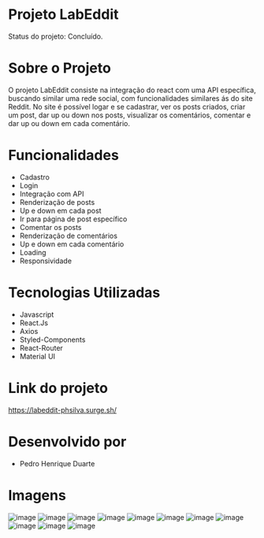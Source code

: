 # Projeto LabEddit 

Status do projeto: Concluído.

# Sobre o Projeto

O projeto LabEddit consiste na integração do react com uma API específica, buscando similar uma rede social, com funcionalidades similares ás do site Reddit. 
No site é possível logar e se cadastrar, ver os posts criados, criar um post, dar up ou down nos posts, visualizar os comentários, comentar e dar up ou down em cada comentário. 

# Funcionalidades

- Cadastro 
- Login 
- Integração com API
- Renderização de posts
- Up e down em cada post 
- Ir para página de post específico 
- Comentar os posts 
- Renderização de comentários 
- Up e down em cada comentário 
- Loading
- Responsividade 


# Tecnologias Utilizadas 
- Javascript 
- React.Js
- Axios
- Styled-Components
- React-Router
- Material UI

# Link do projeto 
https://labeddit-phsilva.surge.sh/

# Desenvolvido por 

- Pedro Henrique Duarte

# Imagens

![image](https://user-images.githubusercontent.com/91158319/147895315-8c6f92b6-fdb1-431f-a2d2-ff27377a0f8e.png)
![image](https://user-images.githubusercontent.com/91158319/147895335-8c4a39b6-be2e-4f36-b8bf-66f8aaaa48f2.png)
![image](https://user-images.githubusercontent.com/91158319/147895358-e6cf31fd-0554-40ef-bb7c-7300353f0ae4.png)
![image](https://user-images.githubusercontent.com/91158319/147895370-d48ae2da-e321-4d4f-9175-f5263fbc0992.png)
![image](https://user-images.githubusercontent.com/91158319/147895389-f8c23e00-acb7-4f56-8afc-96a3f33e6e34.png)
![image](https://user-images.githubusercontent.com/91158319/147895432-f9465e9f-da6c-4cff-951a-40c1f0195a6b.png)
![image](https://user-images.githubusercontent.com/91158319/147895447-9e1c9b93-8fde-46d8-b4b8-f2b643aa7ca6.png)
![image](https://user-images.githubusercontent.com/91158319/147895472-152da27a-e3c0-4634-a3c5-70f4943cae64.png)
![image](https://user-images.githubusercontent.com/91158319/147895497-3fafee19-5c99-460e-9a8c-a3e38304c9b4.png)
![image](https://user-images.githubusercontent.com/91158319/147895518-e98f2098-c6a0-414f-8b44-13b34aacae57.png)
![image](https://user-images.githubusercontent.com/91158319/147895532-20f33fad-0570-4a7d-a5c5-6cf7cc371d96.png)
